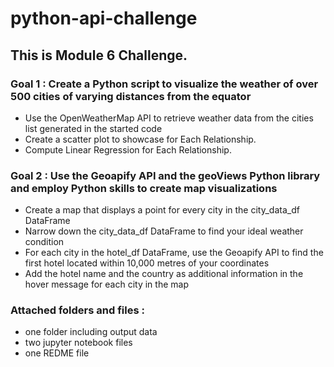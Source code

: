 # python-api-challenge
## This is Module 6 Challenge. 

### Goal 1 : Create a Python script to visualize the weather of over 500 cities of varying distances from the equator
* Use the OpenWeatherMap API to retrieve weather data from the cities list generated in the started code
* Create a scatter plot to showcase for Each Relationship.
* Compute Linear Regression for Each Relationship.

### Goal 2 : Use the Geoapify API and the geoViews Python library and employ Python skills to create map visualizations
*  Create a map that displays a point for every city in the city_data_df DataFrame
*  Narrow down the city_data_df DataFrame to find your ideal weather condition
*  For each city in the hotel_df DataFrame, use the Geoapify API to find the first hotel located within 10,000 metres of your coordinates
*  Add the hotel name and the country as additional information in the hover message for each city in the map

### Attached folders and files :
* one folder including output data
* two jupyter notebook files
* one REDME file

